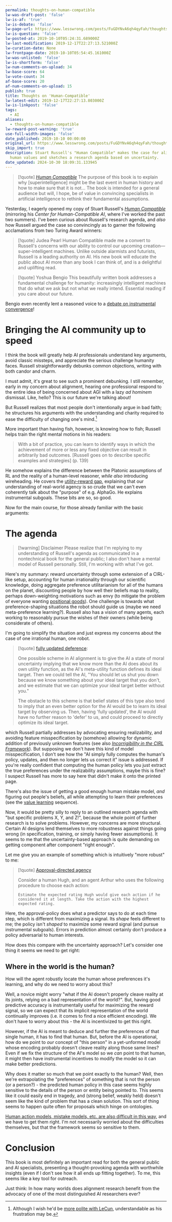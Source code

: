 ```yaml
---
permalink: thoughts-on-human-compatible
lw-was-draft-post: 'false'
lw-is-af: 'true'
lw-is-debate: 'false'
lw-page-url: https://www.lesswrong.com/posts/FuGDYNvA6qh4qyFah/thoughts-on-human-compatible
lw-is-question: 'false'
lw-posted-at: 2019-10-10T05:24:31.689000Z
lw-last-modification: 2019-12-17T22:27:13.521000Z
lw-curation-date: None
lw-frontpage-date: 2019-10-10T05:54:45.161000Z
lw-was-unlisted: 'false'
lw-is-shortform: 'false'
lw-num-comments-on-upload: 34
lw-base-score: 64
lw-vote-count: 34
af-base-score: 20
af-num-comments-on-upload: 15
publish: true
title: Thoughts on 'Human-Compatible'
lw-latest-edit: 2019-12-17T22:27:13.803000Z
lw-is-linkpost: 'false'
tags:
  - AI
aliases:
  - thoughts-on-human-compatible
lw-reward-post-warning: 'true'
use-full-width-images: 'false'
date_published: 2019-10-10 00:00:00
original_url: https://www.lesswrong.com/posts/FuGDYNvA6qh4qyFah/thoughts-on-human-compatible
skip_import: true
description: Stuart Russell's "Human Compatible" makes the case for aligning AI with
  human values and sketches a research agenda based on uncertainty.
date_updated: 2024-10-30 18:09:31.133945
---
```





> [!quote] [_Human Compatible_](https://www.amazon.com/Human-Compatible-Artificial-Intelligence-Problem/dp/0525558616) 
> The purpose of this book is to explain why \[superintelligence\] might be the last event in human history and how to make sure that it is not... The book is intended for a general audience but will, I hope, be of value in convincing specialists in artificial intelligence to rethink their fundamental assumptions.

Yesterday, I eagerly opened my copy of Stuart Russell's [_Human Compatible_](https://www.amazon.com/Human-Compatible-Artificial-Intelligence-Problem/dp/0525558616) (mirroring his _Center for Human-Compatible AI_, where I've worked the past two summers). I've been curious about Russell's research agenda, and _also_ how Russell argued the case so convincingly as to garner the following acclamations from two Turing Award winners:

 >[!quote] Judea Pearl
 > Human Compatible made me a convert to Russell's concerns with our ability to control our upcoming creation—super-intelligent machines. Unlike outside alarmists and futurists, Russell is a leading authority on AI. His new book will educate the public about AI more than any book I can think of, and is a delightful and uplifting read.
 
 > [!quote] Yoshua Bengio
 > This beautifully written book addresses a fundamental challenge for humanity: increasingly intelligent machines that do what we ask but not what we really intend. Essential reading if you care about our future. 

Bengio even recently lent a reasoned voice to a [debate on instrumental convergence](https://www.lesswrong.com/posts/WxW6Gc6f2z3mzmqKs/debate-on-instrumental-convergence-between-lecun-russell)!

# Bringing the AI community up to speed

I think the book will greatly help AI professionals understand key arguments, avoid classic missteps, and appreciate the serious challenge humanity faces. Russell straightforwardly debunks common objections, writing with both candor and charm.

I must admit, it's great to see such a prominent debunking. I still remember, early in my concern about alignment, hearing one professional respond to the entire idea of being concerned about AGI with a lazy _ad hominem_ dismissal. Like, hello? This is our future we're talking about!

But Russell realizes that most people don't intentionally argue in bad faith; he structures his arguments with the understanding and charity required to ease the difficulty of changing one's mind.[^polite] 

[^polite]: Although I wish he'd be [more polite with LeCun](https://www.lesswrong.com/posts/WxW6Gc6f2z3mzmqKs/debate-on-instrumental-convergence-between-lecun-russell), understandable as his frustration may be.

More important than having fish, however, is knowing how to fish; Russell helps train the right mental motions in his readers:

> With a bit of practice, you can learn to identify ways in which the achievement of more or less any fixed objective can result in arbitrarily bad outcomes. \[Russell goes on to describe specific examples and strategies\] (p. 139)

He somehow explains the difference between the Platonic assumptions of RL and the reality of a human-level reasoner, _while also_ introducing wireheading. He covers the [utility-reward gap](https://www.lesswrong.com/posts/bG4PR9uSsZqHg2gYY/utility-reward), explaining that our understanding of real-world agency is so crude that we can't even coherently talk about the "purpose" of e.g. AlphaGo. He explains instrumental subgoals. These bits are so, so good.

Now for the main course, for those already familiar with the basic arguments:

# The agenda

> [!warning] Disclaimer
> Please realize that I'm replying to my understanding of Russell's agenda as communicated in a nontechnical book for the general public; I also don't have a mental model of Russell personally. Still, I'm working with what I've got.

Here's my summary: reward uncertainty through some extension of a CIRL-like setup, accounting for human irrationality through our scientific knowledge, doing aggregate preference utilitarianism for all of the humans on the planet, discounting people by how well their beliefs map to reality, perhaps down-weighting motivations such as envy (to mitigate the problem of everyone wanting [positional goods](https://en.wikipedia.org/wiki/Positional_good)). One challenge is towards what preference-shaping situations the robot should guide us (maybe we need meta-preference learning?). Russell also has a vision of many agents, each working to reasonably pursue the wishes of their owners (while being considerate of others).

I'm going to simplify the situation and just express my concerns about the case of one irrational human, one robot.

> [!quote] [fully updated deference](https://arbital.com/p/updated_deference/):
>
> One possible scheme in AI alignment is to give the AI a state of moral uncertainty implying that we know more than the AI does about its own utility function, as the AI's meta-utility function defines its ideal target. Then we could tell the AI, "You should let us shut you down because we know something about your ideal target that you don't, and we estimate that we can optimize your ideal target better without you."
>
> The obstacle to this scheme is that belief states of this type also tend to imply that an even better option for the AI would be to learn its ideal target by observing us. Then, having 'fully updated', the AI would have no further reason to 'defer' to us, and could proceed to directly optimize its ideal target.

which Russell partially addresses by advocating ensuring realizability, and avoiding feature misspecification by (somehow) allowing for dynamic addition of previously unknown features (see also [_Incorrigibility in the CIRL Framework_](https://arxiv.org/abs/1709.06275)). But supposing we don't have this kind of model misspecification, I don't see how the "AI simply fully computes the human's policy, updates, and then no longer lets us correct it" issue is addressed. If you're really confident that computing the human policy lets you just extract the true preferences under the realizability assumptions, maybe this is fine? I suspect Russell has more to say here that didn't make it onto the printed page.

There's also the issue of getting a good enough human mistake model, _and_ figuring out people's beliefs, all while attempting to learn their preferences (see the [value learning](https://www.lesswrong.com/s/4dHMdK5TLN6xcqtyc) sequence).

Now, it would be pretty silly to reply to an outlined research agenda with "but specific problems X, Y, and Z!", because the whole point of further research is to solve problems. However, my concerns are more structural. Certain AI designs lend themselves to more robustness against things going wrong (in specification, training, or simply having fewer assumptions). It seems to me that the uncertainty-based approach is quite demanding on getting component after component "right enough".

Let me give you an example of something which is intuitively "more robust" to me: 

> [!quote] [Approval-directed agency](https://www.lesswrong.com/posts/7Hr8t6xwuuxBTqADK/approval-directed-agents-1)
>
> Consider a human Hugh, and an agent Arthur who uses the following procedure to choose each action:
>
> `Estimate the expected rating Hugh would give each action if he considered it at length. Take the action with the highest expected rating.`

Here, the approval-policy does what a predictor says to do at each time step, which is different from maximizing a signal. Its _shape_ feels different to me; the policy isn't _shaped_ to maximize some reward signal (and pursue instrumental subgoals). Errors in prediction almost certainly don't produce a policy adversarial to human interests.

How does this compare with the uncertainty approach? Let's consider one thing it seems we need to get right:

## Where in the world is the human?

How will the agent robustly locate the human whose preferences it's learning, and why do we need to worry about this?

Well, a novice might worry "what if the AI doesn't properly cleave reality at its joints, relying on a bad representation of the world?". But, having good predictive accuracy is instrumentally useful for maximizing the reward signal, so we can expect that its implicit representation of the world continually improves (i.e. it comes to find a nice efficient encoding). We don't have to worry about this - the AI is incentivized to get this right.

However, if the AI is meant to deduce and further the preferences of that single human, it has to find that human. But, before the AI is operational, how do we point to _our_ concept of "this person" in a yet-unformed model whose encoding probably doesn't cleave reality along those same lines? Even if we fix the structure of the AI's model so we _can_ point to that human, it might then have instrumental incentives to modify the model so it can make better predictions.

Why does it matter so much that we point exactly to the human? Well, then we're extrapolating the "preferences" of something that is not the person (or a person?) - the predicted human policy in this case seems highly sensitive to the details of the person or entity being pointed to. This seems like it could easily end in tragedy, and (strong belief, weakly held) doesn't seem like the kind of problem that has a clean solution. This sort of thing seems to happen quite often for proposals which hinge on ontologies.

[Human action models, mistake models, etc. are also difficult in this way](https://www.lesswrong.com/s/4dHMdK5TLN6xcqtyc/p/cnC2RMWEGiGpJv8go), and we have to get them right. I'm not necessarily worried about the difficulties themselves, but that the framework seems so sensitive to them.

# Conclusion

This book is most definitely an important read for both the general public and AI specialists, presenting a thought-provoking agenda with worthwhile insights (even if I don't see how it all ends up fitting together). To me, this seems like a key tool for outreach.

Just think: In how many worlds does alignment research benefit from the advocacy of one of the most distinguished AI researchers ever?
